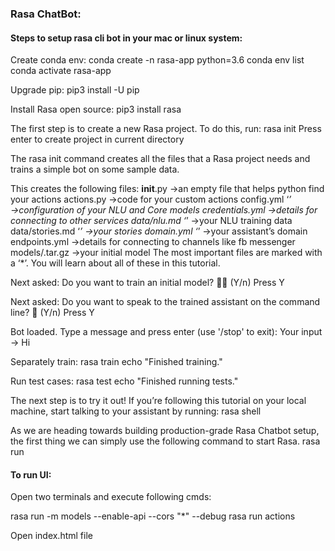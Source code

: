### Rasa ChatBot:

#### Steps to setup rasa cli bot in your mac or linux system:

Create conda env:
conda create -n rasa-app python=3.6
conda env list
conda activate rasa-app

Upgrade pip:
pip3 install -U pip

Install Rasa open source:
pip3 install rasa

The first step is to create a new Rasa project. To do this, run:
rasa init
Press enter to create project in current directory

The rasa init command creates all the files that a Rasa project needs and trains a simple bot on some sample data.

This creates the following files:
__init__.py →an empty file that helps python find your actions
actions.py →code for your custom actions
config.yml ‘*’ →configuration of your NLU and Core models
credentials.yml →details for connecting to other services
data/nlu.md ‘*’ →your NLU training data
data/stories.md ‘*’ →your stories
domain.yml ‘*’ →your assistant’s domain
endpoints.yml →details for connecting to channels like fb messenger
models/<timestamp>.tar.gz →your initial model
The most important files are marked with a ‘*’. You will learn about all of these in this tutorial.

Next asked:
Do you want to train an initial model? 💪🏽 (Y/n)       Press Y

Next asked:
Do you want to speak to the trained assistant on the command line? 🤖 (Y/n) Press Y

Bot loaded. Type a message and press enter (use '/stop' to exit): 
Your input -> Hi

Separately train:
rasa train
echo "Finished training."

Run test cases:
rasa test
echo "Finished running tests."

The next step is to try it out! If you’re following this tutorial on your local machine, start talking to your assistant by running:
rasa shell

As we are heading towards building production-grade Rasa Chatbot setup, the first thing we can simply use the following command to start Rasa.
rasa run


#### To run UI:

Open two terminals and execute following cmds:

rasa run -m models --enable-api --cors "*" --debug
rasa run actions

Open index.html file


